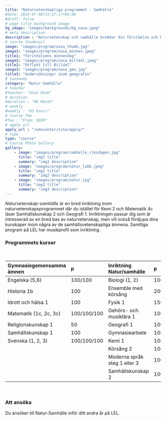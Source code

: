 ```yaml
---
title: "Naturvetenskapliga programmet - Samhälle"
#date: 2019-07-06T15:27:17+06:00
#draft: false
# page title background image
bg_image: "images/backgrounds/bg_nasa.jpeg"
# meta description
description : "Naturvetenskap och samhälle breddar din förståelse och bild av hur människa, samhälle och natur samspelar med varandra."
# course thumbnail
image: "images/program/nasa_thumb.jpg"
image1: "images/program/nasa_minnes.jpeg"
title1: "Förintelsens minnesdag" 
image2: "images/program/nasa_billdal.jpeg"
title2: "Utflykt till Billdal" 
image3: "images/program/nasa_geo.jpg"
title3: "Undersökningar inom geografin" 
# taxonomy
category: "Natur-Samhälle"
# teacher
#teacher: "Alex Rook"
# duration
#duration : "06 Month"
# weekly
#weekly : "03 hours"
# course fee
#fee : "From: $699"
# apply url
apply_url : "/educenter/site/apply/"
# type
type: "course"
# Course Photo Gallery
gallery:
    - image: "images/program/samhalle_riksdagen.jpg"
      title: "img1 title"
      summary: "img1 description"
    - image: "images/program/natur_labb.jpeg"
      title: "img2 title"
      summary: "img2 description"
    - image: "images/program/natur.jpg"
      title: "img3 title"
      summary: "img3 description"
---
```



*Naturvetenskap-samhälle* är en bred inriktning inom naturvetenskapsprogrammet där du istället för Kemi 2 och Matematik 4c läser Samhällskunskap 2 och Geografi 1. Inriktningen passar dig som är intresserad av en bred bas av naturvetenskap, men vill också fördjupa dina kunskaper inom några av de samhällsvetenskapliga ämnena. Samtliga program på LEL har musikprofil som inriktning. </p>
### Programmets kurser
<br/>

|Gymnasiegemensamma ämnen|p| Inriktning Natur/samhälle|p|Individuella val|p|
|:-|:-|:-|:-|:-|:-|
| Engelska (5,6)     |100/100    |Biologi (1, 2)              |100/100|Engelska 7|100|
|Historia 1b           |100        |Ensemble med körsång        |200    |Ensemble 2/Manskör/Tjejbarber/Spetskör|100|
|Idrott och hälsa 1    |100        |Fysik 1                     |150    |Fysik 2|100|
|Matematik (1c, 2c, 3c)|100/100/100|Gehörs- och musiklära 1     |100    |Gehörs- och musiklära 2|100|
|Religionskunskap 1    |50         |Geografi 1                  |100    |Idrott och hälsa 2|100|
|Samhällskunskap 1     |100        |Gymnasiearbete              |100    |Matematik 5|100|
|Svenska (1, 2, 3)     |100/100/100|Kemi   1                    |100    |Moderna språk steg 1 eller 3|100|
|                      |           |Körsång 2                   |100    |Moderna språk steg 4|100|
|                      |           |Moderna språk steg 1 eller 3|100    |Musikal/Estetisk kommunikation 1|100|
|                      |           |Samhällskunskap 2           |100    |             |   |

<br/>

### Att ansöka

Du ansöker till Natur-Samhälle inför ditt andra år på LEL. 


